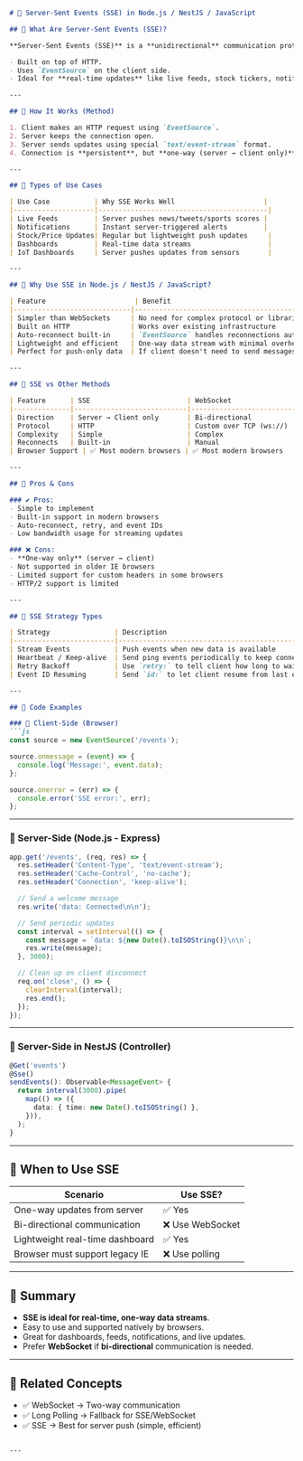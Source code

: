 
```markdown
# 📡 Server-Sent Events (SSE) in Node.js / NestJS / JavaScript

## 🔹 What Are Server-Sent Events (SSE)?

**Server-Sent Events (SSE)** is a **unidirectional** communication protocol where the **server pushes updates to the client** over HTTP.

- Built on top of HTTP.
- Uses `EventSource` on the client side.
- Ideal for **real-time updates** like live feeds, stock tickers, notifications.

---

## 🔹 How It Works (Method)

1. Client makes an HTTP request using `EventSource`.
2. Server keeps the connection open.
3. Server sends updates using special `text/event-stream` format.
4. Connection is **persistent**, but **one-way (server → client only)**.

---

## 🔹 Types of Use Cases

| Use Case           | Why SSE Works Well                      |
|--------------------|------------------------------------------|
| Live Feeds         | Server pushes news/tweets/sports scores |
| Notifications      | Instant server-triggered alerts         |
| Stock/Price Updates| Regular but lightweight push updates     |
| Dashboards         | Real-time data streams                   |
| IoT Dashboards     | Server pushes updates from sensors       |

---

## 🔹 Why Use SSE in Node.js / NestJS / JavaScript?

| Feature                      | Benefit                                               |
|-----------------------------|--------------------------------------------------------|
| Simpler than WebSockets     | No need for complex protocol or libraries             |
| Built on HTTP               | Works over existing infrastructure                    |
| Auto-reconnect built-in     | `EventSource` handles reconnections automatically     |
| Lightweight and efficient   | One-way data stream with minimal overhead             |
| Perfect for push-only data  | If client doesn't need to send messages back          |

---

## 🔹 SSE vs Other Methods

| Feature      | SSE                        | WebSocket                   | Long Polling                |
|--------------|----------------------------|-----------------------------|-----------------------------|
| Direction    | Server → Client only       | Bi-directional              | Client → Server + response  |
| Protocol     | HTTP                       | Custom over TCP (ws://)     | HTTP                        |
| Complexity   | Simple                     | Complex                     | Medium                      |
| Reconnects   | Built-in                   | Manual                      | Manual                      |
| Browser Support | ✅ Most modern browsers | ✅ Most modern browsers     | ✅ All browsers              |

---

## 🔹 Pros & Cons

### ✔️ Pros:
- Simple to implement
- Built-in support in modern browsers
- Auto-reconnect, retry, and event IDs
- Low bandwidth usage for streaming updates

### ❌ Cons:
- **One-way only** (server → client)
- Not supported in older IE browsers
- Limited support for custom headers in some browsers
- HTTP/2 support is limited

---

## 🔹 SSE Strategy Types

| Strategy                | Description                                                  |
|-------------------------|--------------------------------------------------------------|
| Stream Events           | Push events when new data is available                       |
| Heartbeat / Keep-alive  | Send ping events periodically to keep connection alive       |
| Retry Backoff           | Use `retry:` to tell client how long to wait before reconnect|
| Event ID Resuming       | Send `id:` to let client resume from last event on reconnect |

---

## 🔹 Code Examples

### 🧠 Client-Side (Browser)
```js
const source = new EventSource('/events');

source.onmessage = (event) => {
  console.log('Message:', event.data);
};

source.onerror = (err) => {
  console.error('SSE error:', err);
};
```

---

### 🔧 Server-Side (Node.js - Express)
```js
app.get('/events', (req, res) => {
  res.setHeader('Content-Type', 'text/event-stream');
  res.setHeader('Cache-Control', 'no-cache');
  res.setHeader('Connection', 'keep-alive');

  // Send a welcome message
  res.write('data: Connected\n\n');

  // Send periodic updates
  const interval = setInterval(() => {
    const message = `data: ${new Date().toISOString()}\n\n`;
    res.write(message);
  }, 3000);

  // Clean up on client disconnect
  req.on('close', () => {
    clearInterval(interval);
    res.end();
  });
});
```

---

### 🚀 Server-Side in NestJS (Controller)
```ts
@Get('events')
@Sse()
sendEvents(): Observable<MessageEvent> {
  return interval(3000).pipe(
    map(() => ({
      data: { time: new Date().toISOString() },
    })),
  );
}
```

---

## 🧭 When to Use SSE

| Scenario                        | Use SSE?        |
|---------------------------------|-----------------|
| One-way updates from server     | ✅ Yes           |
| Bi-directional communication    | ❌ Use WebSocket |
| Lightweight real-time dashboard | ✅ Yes           |
| Browser must support legacy IE  | ❌ Use polling   |

---

## 📌 Summary

- **SSE is ideal for real-time, one-way data streams**.
- Easy to use and supported natively by browsers.
- Great for dashboards, feeds, notifications, and live updates.
- Prefer **WebSocket** if **bi-directional** communication is needed.

---

## 🔄 Related Concepts

- ✅ WebSocket → Two-way communication
- ✅ Long Polling → Fallback for SSE/WebSocket
- ✅ SSE → Best for server push (simple, efficient)

```

---

